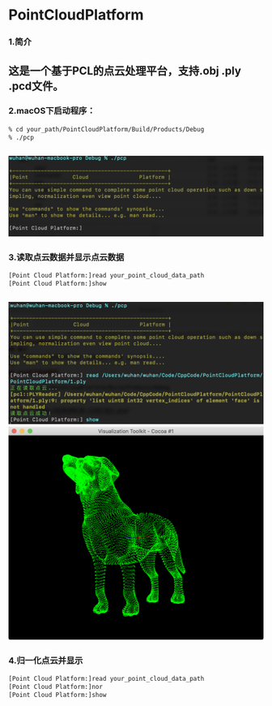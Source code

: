 # PointCloudPlatform
### 1.简介
这是一个基于PCL的点云处理平台，支持.obj .ply .pcd文件。  
---
### 2.macOS下启动程序：
```
% cd your_path/PointCloudPlatform/Build/Products/Debug  
% ./pcp  
```
![avatar](image/QQ20200630-123927@2x.png)  
---  
### 3.读取点云数据并显示点云数据
```  
[Point Cloud Platform:]read your_point_cloud_data_path
[Point Cloud Platform:]show
```  
![avatar](image/QQ20200630-145641@2x.png)
![avatar](image/QQ20200630-145851@2x.png)
--- 
### 4.归一化点云并显示  
```
[Point Cloud Platform:]read your_point_cloud_data_path
[Point Cloud Platform:]nor
[Point Cloud Platform:]show
```